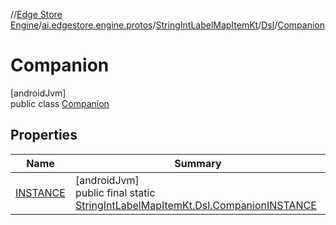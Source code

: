 //[Edge Store Engine](../../../../../index.md)/[ai.edgestore.engine.protos](../../../index.md)/[StringIntLabelMapItemKt](../../index.md)/[Dsl](../index.md)/[Companion](index.md)

# Companion

[androidJvm]\
public class [Companion](index.md)

## Properties

| Name | Summary |
|---|---|
| [INSTANCE](index.md#1929038528%2FProperties%2F-89531115) | [androidJvm]<br>public final static [StringIntLabelMapItemKt.Dsl.Companion](index.md)[INSTANCE](index.md#1929038528%2FProperties%2F-89531115) |
